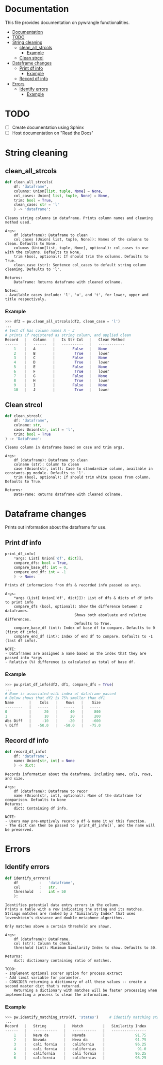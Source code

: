 # Documentation
This file provides documentation on pywrangle functionalities.

- [Documentation](#documentation)
- [TODO](#todo)
- [String cleaning](#string-cleaning)
  - [clean_all_strcols](#clean_all_strcols)
    - [Example](#example)
  - [Clean strcol](#clean-strcol)
- [Dataframe changes](#dataframe-changes)
  - [Print df info](#print-df-info)
    - [Example](#example-1)
  - [Record df info](#record-df-info)
- [Errors](#errors)
  - [Identify errors](#identify-errors)
    - [Example](#example-2)

# TODO
- [ ] Create documentation using Sphinx
- [ ] Host documentation on "Read the Docs"

# String cleaning

## clean_all_strcols
```python
def clean_all_strcols(
    df: "dataframe", 
    columns: Union[list, tuple, None] = None, 
    col_cases: Union[ list, tuple, None] = None, 
    trim: bool = True,
    clean_case: str = 'l'
    ) -> 'dataframe':
```
    Cleans string columns in dataframe. Prints column names and cleaning method used.

    Args:
        df (dataframe): Dataframe to clean
        col_cases (Union[ list, tuple, None]): Names of the columns to clean. Defaults to None.
        columns (Union[list, tuple, None], optional): col_cases to use with the columns. Defaults to None.
        trim (bool, optional): If should trim the columns. Defaults to True.
        clean_case (str): Sentence col_cases to default string column cleaning. Defaults to 'l'.
    
    Returns:
        DataFrame: Returns dataframe with cleaned colname.
    
    Notes:
    - Available cases include: 'l', 'u', and 't', for lower, upper and title respectively.

### Example
```python
>>> df2 = pw.clean_all_strcols(df2, clean_case = 'l')
...
# test df has column names A - J
# prints if registered as string column, and applied clean
Record   |   Column   |   Is Str Col   |   Clean Method
------   |   ------   |   ----------   |   ------------
    1    |   A        |        False   |   None
    2    |   B        |         True   |   lower
    3    |   C        |        False   |   None
    4    |   D        |         True   |   lower
    5    |   E        |        False   |   None
    6    |   F        |         True   |   lower
    7    |   G        |        False   |   None
    8    |   H        |         True   |   lower
    9    |   I        |        False   |   None
    10   |   J        |         True   |   lower
```


## Clean strcol
```python
def clean_strcol(
    df: "dataframe", 
    colname: str, 
    case: Union[str, int] = 'l', 
    trim: bool = True
) -> 'DataFrame':
```
    Cleans column in dataframe based on case and trim args.

    Args:
        df (dataframe): Dataframe to clean
        colname (str): Column to clean
        case (Union[str, int]): Case to standardize column, available in constants.py module. Defaults to 'l'.
        trim (bool, optional): If should trim white spaces from column. Defaults to True.

    Returns:
        DataFrame: Returns dataframe with cleaned colname.

# Dataframe changes
Prints out information about the dataframe for use.

## Print df info
```python
print_df_info(
    *args: List[ Union['df', dict]],
    compare_dfs: bool = True,
    compare_base_df: int = 0,
    compare_end_df: int = -1
    ) -> None:
```
    Prints df informations from dfs & recorded info passed as args.

    Args:
        *args (List[ Union['df', dict]]): List of dfs & dicts of df info to print info
        compare_dfs (bool, optional): Show the difference between 2 dataframes. 
                                    Shows both absoluate and relative differences. 
                                    Defaults to True.
        compare_base_df (int): Index of base df to compare. Defaults to 0 (first df info).
        compare_end_df (int): Index of end df to compare. Defaults to -1 (last df info).

    NOTE: 
    - Dataframes are assigned a name based on the index that they are passed into *args
    - Relative (%) difference is calculated as total of base df.

### Example
```python
>>> pw.print_df_info(df2, df1, compare_dfs = True)
...
# Name is associated with index of dataframe passed
# Below shows that df2 is 75% smaller than df1
Name       |    Cols   |    Rows   |    Size
--------   |   -----   |   -----   |   -----
0          |      20   |      40   |     800
1          |      10   |      20   |     200
Abs Diff   |     -10   |     -20   |    -600
% Diff     |   -50.0   |   -50.0   |   -75.0
```

## Record df info
```python
def record_df_info( 
    df: 'dataframe', 
    name: Union[str, int] = None
    ) -> dict:
```
    Records information about the dataframe, including name, cols, rows, and size.

    Args:
        df (dataframe): Dataframe to recor
        name (Union[str, int], optional): Name of the dataframe for comparison. Defaults to None
    Returns:
        dict: Containing df info.
    
    NOTE:
    - Users may pre-emptively record a df & name it w/ this function. 
    - The dict can then be passed to `print_df_info()`, and the name will be preserved.

# Errors

## Identify errors
```python
def identify_errrors(
    df          :   'dataframe', 
    col         :   str,
    threshold   :   int = 50
    ):
```
    Identifies potential data entry errors in the column. 
    Prints a table with a row indicating the string and its matches.
    Strings matches are ranked by a "Similarity Index" that uses levenshtein's distance and double metaphone algorithms.
    
    Only matches above a certain threshold are shown.

    Args:
        df (dataframe): DataFrame.
        col (str): Column to check.
        threshold (int): Minimum Similarity Index to show. Defaults to 50.

    Returns:
        dict: dictionary containing ratio of matches.

    TODO:
    - Implement optional scorer option for process.extract
    - Add limit variable for parameter.
    - CONSIDER returning a dictionary of all these values -- create a second master dict that's returned. 
        Returning a dictionary with matches will be faster processing when implementing a process to clean the information.

### Example
```python
>>> pw.identify_matching_strs(df, 'states')     # identify matching strings in the states column.
...
Record   |   String        |   Match         |   Similarity Index
------   |   -----------   |   -----------   |   ----------------
    1    |   Neva da       |   Nevada        |              91.75
    2    |   Nevada        |   Neva da       |              91.75
    3    |   cali fornia   |   california    |              96.25
    4    |   cali fornia   |   californias   |               91.0
    5    |   california    |   cali fornia   |              96.25
    6    |   california    |   californias   |              96.25
```